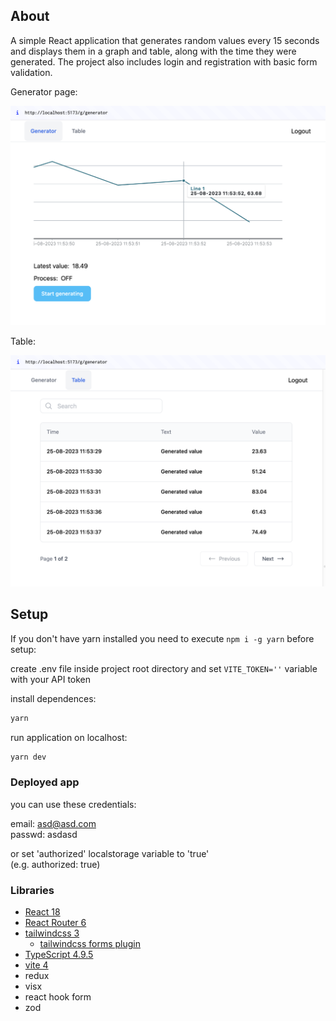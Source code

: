 ## About

A simple React application that generates random values every 15 seconds and displays them in a graph and table, along with the time they were generated. The project also includes login and registration with basic form validation.

Generator page:

![Alt text](assets/image.png)

Table:

![Alt text](assets/image-1.png)

## Setup

If you don't have yarn installed you need to execute `npm i -g yarn` before setup:

create .env file inside project root directory and set `VITE_TOKEN=''` variable with your API token

install dependences:

```bash
yarn
```

run application on localhost:

```bash
yarn dev
```

### Deployed app  
you can use these credentials:  

email: asd@asd.com  
passwd: asdasd

or set 'authorized' localstorage variable to 'true'  
(e.g. authorized:	true)

### Libraries

- [React 18](https://reactjs.org/)
- [React Router 6](https://reactrouter.com)
- [tailwindcss 3](https://tailwindcss.com/)
  - [tailwindcss forms plugin](https://tailwindcss-forms.vercel.app/)
- [TypeScript 4.9.5](https://www.typescriptlang.org/)
- [vite 4](https://vitejs.dev/)
- redux
- visx
- react hook form
- zod


